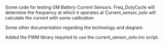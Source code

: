Some code for testing GM Battery Current Sensors.
Freq_DutyCycle will determine the frequency at which it operates at
Current_sensor_solo will calculate the current with some calibration

Some other documentation regarding the technology and diagram.

Added the PWM library required to use the current_sensor_solo.ino script.
